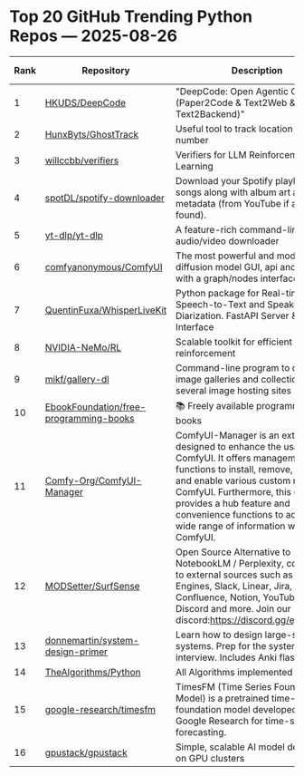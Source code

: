 # Top 20 GitHub Trending Python Repos — 2025-08-26

| Rank | Repository | Description | Stars Today |
|------|------------|-------------|-------------|
| 1 | [HKUDS/DeepCode](https://github.com/HKUDS/DeepCode) | "DeepCode: Open Agentic Coding (Paper2Code & Text2Web & Text2Backend)" | 825 |
| 2 | [HunxByts/GhostTrack](https://github.com/HunxByts/GhostTrack) | Useful tool to track location or mobile number | 670 |
| 3 | [willccbb/verifiers](https://github.com/willccbb/verifiers) | Verifiers for LLM Reinforcement Learning | 307 |
| 4 | [spotDL/spotify-downloader](https://github.com/spotDL/spotify-downloader) | Download your Spotify playlists and songs along with album art and metadata (from YouTube if a match is found). | 78 |
| 5 | [yt-dlp/yt-dlp](https://github.com/yt-dlp/yt-dlp) | A feature-rich command-line audio/video downloader | 327 |
| 6 | [comfyanonymous/ComfyUI](https://github.com/comfyanonymous/ComfyUI) | The most powerful and modular diffusion model GUI, api and backend with a graph/nodes interface. | 107 |
| 7 | [QuentinFuxa/WhisperLiveKit](https://github.com/QuentinFuxa/WhisperLiveKit) | Python package for Real-time, Local Speech-to-Text and Speaker Diarization. FastAPI Server & Web Interface | 174 |
| 8 | [NVIDIA-NeMo/RL](https://github.com/NVIDIA-NeMo/RL) | Scalable toolkit for efficient model reinforcement | 10 |
| 9 | [mikf/gallery-dl](https://github.com/mikf/gallery-dl) | Command-line program to download image galleries and collections from several image hosting sites | 27 |
| 10 | [EbookFoundation/free-programming-books](https://github.com/EbookFoundation/free-programming-books) | 📚 Freely available programming books | 274 |
| 11 | [Comfy-Org/ComfyUI-Manager](https://github.com/Comfy-Org/ComfyUI-Manager) | ComfyUI-Manager is an extension designed to enhance the usability of ComfyUI. It offers management functions to install, remove, disable, and enable various custom nodes of ComfyUI. Furthermore, this extension provides a hub feature and convenience functions to access a wide range of information within ComfyUI. | 15 |
| 12 | [MODSetter/SurfSense](https://github.com/MODSetter/SurfSense) | Open Source Alternative to NotebookLM / Perplexity, connected to external sources such as Search Engines, Slack, Linear, Jira, ClickUp, Confluence, Notion, YouTube, GitHub, Discord and more. Join our discord:https://discord.gg/ejRNvftDp9 | 30 |
| 13 | [donnemartin/system-design-primer](https://github.com/donnemartin/system-design-primer) | Learn how to design large-scale systems. Prep for the system design interview. Includes Anki flashcards. | 171 |
| 14 | [TheAlgorithms/Python](https://github.com/TheAlgorithms/Python) | All Algorithms implemented in Python | 57 |
| 15 | [google-research/timesfm](https://github.com/google-research/timesfm) | TimesFM (Time Series Foundation Model) is a pretrained time-series foundation model developed by Google Research for time-series forecasting. | 67 |
| 16 | [gpustack/gpustack](https://github.com/gpustack/gpustack) | Simple, scalable AI model deployment on GPU clusters | 71 |
